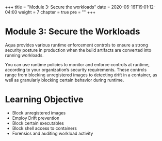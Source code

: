 +++
title = "Module 3: Secure the workloads"
date = 2020-06-16T19:01:12-04:00
weight = 7
chapter = true
pre = "<b></b>"
+++

# Module 3: Secure the Workloads

Aqua provides various runtime enforcement controls to ensure a strong security posture in production when the build artifacts are converted into running workloads.

You can use runtime policies to monitor and enforce controls at runtime, according to your organization’s security requirements. These controls range from blocking unregistered images to detecting drift in a container, as well as granularly blocking certain behavior during runtime.

# Learning Objective
* Block unregistered images
* Employ Drift prevention
* Block certain executables
* Block shell access to containers
* Forensics and auditing workload activity  

